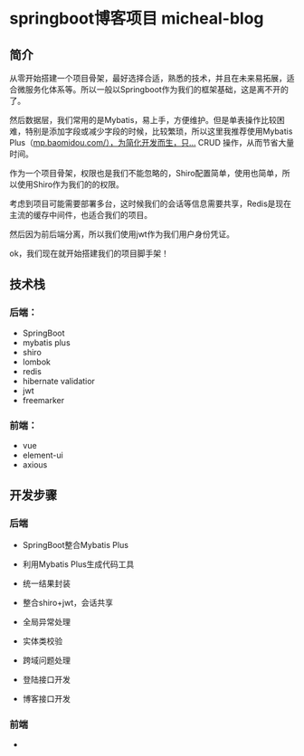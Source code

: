 # springboot博客项目 micheal-blog
## 简介

从零开始搭建一个项目骨架，最好选择合适，熟悉的技术，并且在未来易拓展，适合微服务化体系等。所以一般以Springboot作为我们的框架基础，这是离不开的了。

然后数据层，我们常用的是Mybatis，易上手，方便维护。但是单表操作比较困难，特别是添加字段或减少字段的时候，比较繁琐，所以这里我推荐使用Mybatis Plus（[mp.baomidou.com/），为简化开发而生，只…](https://mp.baomidou.com/），为简化开发而生，只需简单配置，即可快速进行) CRUD 操作，从而节省大量时间。

作为一个项目骨架，权限也是我们不能忽略的，Shiro配置简单，使用也简单，所以使用Shiro作为我们的的权限。

考虑到项目可能需要部署多台，这时候我们的会话等信息需要共享，Redis是现在主流的缓存中间件，也适合我们的项目。

然后因为前后端分离，所以我们使用jwt作为我们用户身份凭证。

ok，我们现在就开始搭建我们的项目脚手架！

## 技术栈

### 后端：

- SpringBoot
- mybatis plus
- shiro
- lombok
- redis
- hibernate validatior
- jwt
- freemarker

### 前端：

- vue
- element-ui
- axious

## 开发步骤

### 后端

- SpringBoot整合Mybatis Plus

- 利用Mybatis Plus生成代码工具

- 统一结果封装
- 整合shiro+jwt，会话共享
- 全局异常处理
- 实体类校验
- 跨域问题处理
- 登陆接口开发
- 博客接口开发

### 前端

- 
















